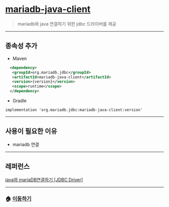 # [mariadb-java-client](https://mvnrepository.com/artifact/org.mariadb.jdbc/mariadb-java-client)

> mariadb와 java 연결하기 위한 jdbc 드라이버를 제공

---

## 종속성 추가

* Maven

```xml
  <dependency>
   <groupId>org.mariadb.jdbc</groupId>
   <artifactId>mariadb-java-client</artifactId>
   <version>{version}</version>
   <scope>runtime</scope>
  </dependency>
```

* Gradle

```Gradle
implementation 'org.mariadb.jdbc:mariadb-java-client:version'
```

---

## 사용이 필요한 이유

* mariadb 연결

---

## 레퍼런스

[java와 mariaDB연결하기 [JDBC Driver]](https://januarysecurity.tistory.com/41)

---

### 🏠 [이동하기](../../../README.md)
